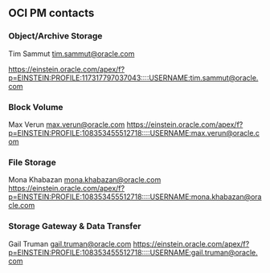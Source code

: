 
## OCI PM contacts


### Object/Archive Storage
Tim Sammut tim.sammut@oracle.com

https://einstein.oracle.com/apex/f?p=EINSTEIN:PROFILE:117317797037043::::USERNAME:tim.sammut@oracle.com



### Block Volume
Max Verun max.verun@oracle.com
https://einstein.oracle.com/apex/f?p=EINSTEIN:PROFILE:108353455512718::::USERNAME:max.verun@oracle.com


###  File Storage
Mona Khabazan mona.khabazan@oracle.com
https://einstein.oracle.com/apex/f?p=EINSTEIN:PROFILE:108353455512718::::USERNAME:mona.khabazan@oracle.com


###  Storage Gateway & Data Transfer
Gail Truman gail.truman@oracle.com
https://einstein.oracle.com/apex/f?p=EINSTEIN:PROFILE:108353455512718::::USERNAME:gail.truman@oracle.com
